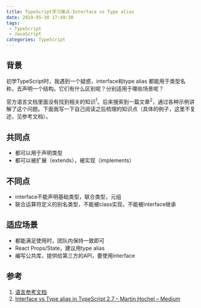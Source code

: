 ```yaml
---
title: TypeScript学习难点-Interface vs Type alias
date: 2019-05-30 17:49:30
tags:
 - TypeScript
 - JavaScript
categories: TypeScript
---
```

## 背景
初学TypeScript时，我遇到一个疑惑，interface和type alias 都能用于类型名称，去声明一个结构。它们有什么区别呢？分别适用于哪些场景呢？

官方语言文档里面没有找到相关的知识<sup>1</sup>。后来搜索到一篇文章<sup>2</sup>，通过各种示例讲解了这个问题。下面我写一下自己阅读之后梳理的知识点（具体的例子，这里不复述，见参考文档）。

## 共同点
- 都可以用于声明类型
- 都可以被扩展（extends），被实现（implements）

## 不同点
- interface不能声明基础类型，联合类型，元组
- 联合运算符定义的别名类型，不能被class实现，不能被interface继承
 
## 适应场景
- 都能满足使用时，团队内保持一致即可
- React Props/State，建议用type alias
- 编写公共库，提供给第三方的API，要使用interface

## 参考
1. [语言参考文档](https://www.tslang.cn/docs/home.html)
2. [Interface vs Type alias in TypeScript 2.7 – Martin Hochel – Medium](https://medium.com/@martin_hotell/interface-vs-type-alias-in-typescript-2-7-2a8f1777af4c)